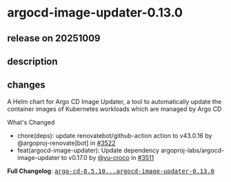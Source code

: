 # argocd-image-updater-0.13.0

## release on 20251009
## description
## changes
A Helm chart for Argo CD Image Updater, a tool to automatically update the container images of Kubernetes workloads which are managed by Argo CD

What's Changed

* chore(deps): update renovatebot/github-action action to v43.0.16 by @argoproj-renovate[bot] in <a class="issue-link js-issue-link" data-error-text="Failed to load title" data-id="3493288682" data-permission-text="Title is private" data-url="https://github.com/argoproj/argo-helm/issues/3522" data-hovercard-type="pull_request" data-hovercard-url="/argoproj/argo-helm/pull/3522/hovercard" href="https://github.com/argoproj/argo-helm/pull/3522">#3522</a>
* feat(argocd-image-updater): Update dependency argoproj-labs/argocd-image-updater to v0.17.0 by <a class="user-mention notranslate" data-hovercard-type="user" data-hovercard-url="/users/yu-croco/hovercard" data-octo-click="hovercard-link-click" data-octo-dimensions="link_type:self" href="https://github.com/yu-croco">@yu-croco</a> in <a class="issue-link js-issue-link" data-error-text="Failed to load title" data-id="3465219022" data-permission-text="Title is private" data-url="https://github.com/argoproj/argo-helm/issues/3511" data-hovercard-type="pull_request" data-hovercard-url="/argoproj/argo-helm/pull/3511/hovercard" href="https://github.com/argoproj/argo-helm/pull/3511">#3511</a>

<strong>Full Changelog</strong>: <a class="commit-link" href="https://github.com/argoproj/argo-helm/compare/argo-cd-8.5.10...argocd-image-updater-0.13.0"><tt>argo-cd-8.5.10...argocd-image-updater-0.13.0</tt></a>

